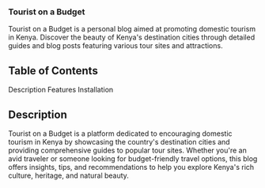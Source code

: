### Tourist on a Budget
Tourist on a Budget is a personal blog aimed at promoting domestic tourism in Kenya. Discover the beauty of Kenya's destination cities through detailed guides and blog posts featuring various tour sites and attractions.

## Table of Contents
Description
Features
Installation


## Description
 Tourist on a Budget is a platform dedicated to encouraging domestic tourism in Kenya by showcasing the country's destination cities and providing comprehensive guides to popular tour sites. Whether you're an avid traveler or someone looking for budget-friendly travel options, this blog offers insights, tips, and recommendations to help you explore Kenya's rich culture, heritage, and natural beauty.


